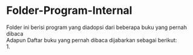 # Folder-Program-Internal
Folder ini berisi program yang diadopsi dari beberapa buku yang pernah dibaca  
Adapun Daftar buku yang pernah dibaca dijabarkan sebagai berikut:  
1. 

